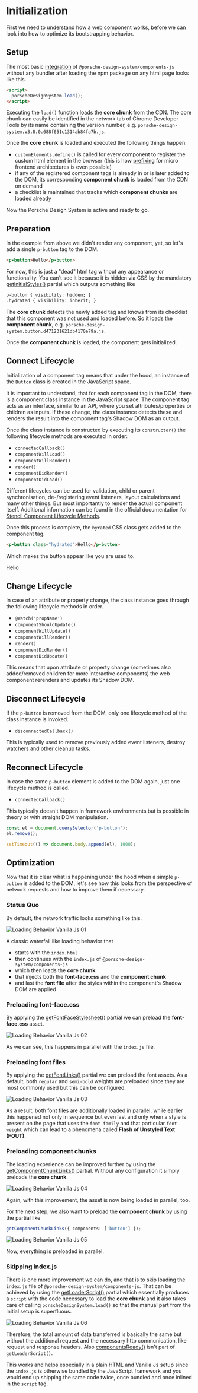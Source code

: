 # Initialization

First we need to understand how a web component works, before we can look into how to optimize its bootstrapping
behavior.

<TableOfContents></TableOfContents>

## Setup

The most basic [integration](developing/vanilla-js/getting-started#integration) of
`@porsche-design-system/components-js` without any bundler after loading the npm package on any html page looks like
this.

```html
<script>
  porscheDesignSystem.load();
</script>
```

Executing the `load()` function loads the **core chunk** from the CDN. The core chunk can easily be identified in the
network tab of Chrome Developer Tools by its name containing the version number, e.g.
`porsche-design-system.v3.8.0.688f651c1314ab84fa7b.js`.

Once the **core chunk** is loaded and executed the following things happen:

- `customElements.define()` is called for every component to register the custom html element in the browser (this is
  how [prefixing](developing/vanilla-js/advanced) for micro frontend architectures is even possible)
- if any of the registered component tags is already in or is later added to the DOM, its corresponding **component
  chunk** is loaded from the CDN on demand
- a checklist is maintained that tracks which **component chunks** are loaded already

Now the Porsche Design System is active and ready to go.

## Preparation

In the example from above we didn't render any component, yet, so let's add a single `p-button` tag to the DOM.

```html
<p-button>Hello</p-button>
```

For now, this is just a "dead" html tag without any appearance or functionality. You can't see it because it is hidden
via CSS by the mandatory [getInitialStyles()](partials/initial-styles) partial which outputs something like

<!-- prettier-ignore -->
```html
p-button { visibility: hidden; }
.hydrated { visibility: inherit; }
```

The **core chunk** detects the newly added tag and knows from its checklist that this component was not used and loaded
before. So it loads the **component chunk**, e.g. `porsche-design-system.button.d471231621db4170e79a.js`.

Once the **component chunk** is loaded, the component gets initialized.

## Connect Lifecycle

Initialization of a component tag means that under the hood, an instance of the `Button` class is created in the
JavaScript space.

<Notification heading="Important" state="warning">
  It is important to understand, that for each component tag in the DOM, there is a component class instance in the JavaScript space. 
  The component tag acts as an interface, similar to an API, where you set attributes/properties or children as inputs. 
  If these change, the class instance detects these and renders the result into the component tag's Shadow DOM as an output.
</Notification>

Once the class instance is constructed by executing its `constructor()` the following lifecycle methods are executed in
order:

- `connectedCallback()`
- `componentWillLoad()`
- `componentWillRender()`
- `render()`
- `componentDidRender()`
- `componentDidLoad()`

Different lifecycles can be used for validation, child or parent synchronisation, de-/registering event listeners,
layout calculations and many other things. But most importantly to render the actual component itself. Additional
information can be found in the official documentation for
[Stencil Component Lifecycle Methods](https://stenciljs.com/docs/component-lifecycle).

Once this process is complete, the `hyrated` CSS class gets added to the component tag.

```html
<p-button class="hydrated">Hello</p-button>
```

Which makes the button appear like you are used to.

<p-button :theme="this.$store.getters.storefrontTheme">Hello</p-button>

## Change Lifecycle

In case of an attribute or property change, the class instance goes through the following lifecycle methods in order.

- `@Watch('propName')`
- `componentShouldUpdate()`
- `componentWillUpdate()`
- `componentWillRender()`
- `render()`
- `componentDidRender()`
- `componentDidUpdate()`

This means that upon attribute or property change (sometimes also added/removed children for more interactive
components) the web component rerenders and updates its Shadow DOM.

## Disconnect Lifecycle

If the `p-button` is removed from the DOM, only one lifecycle method of the class instance is invoked.

- `disconnectedCallback()`

This is typically used to remove previously added event listeners, destroy watchers and other cleanup tasks.

## Reconnect Lifecycle

In case the same `p-button` element is added to the DOM again, just one lifecycle method is called.

- `connectedCallback()`

This typically doesn't happen in framework environments but is possible in theory or with straight DOM manipulation.

```js
const el = document.querySelector('p-button');
el.remove();

setTimeout(() => document.body.append(el), 1000);
```

## Optimization

Now that it is clear what is happening under the hood when a simple `p-button` is added to the DOM, let's see how this
looks from the perspective of network requests and how to improve them if necessary.

### Status Quo

By default, the network traffic looks something like this.

![Loading Behavior Vanilla Js 01](../../../assets/loading-behavior-vanilla-js-01.jpg)

A classic waterfall like loading behavior that

- starts with the `index.html`
- then continues with the `index.js` of `@porsche-design-system/components-js`
- which then loads the **core chunk**
- that injects both the **font-face.css** and the **component chunk**
- and last the **font file** after the styles within the component's Shadow DOM are applied

### Preloading font-face.css

By applying the [getFontFaceStylesheet()](partials/font-face-stylesheet) partial we can preload the **font-face.css**
asset.

![Loading Behavior Vanilla Js 02](../../../assets/loading-behavior-vanilla-js-02.jpg)

As we can see, this happens in parallel with the `index.js` file.

### Preloading font files

By applying the [getFontLinks()](partials/font-links) partial we can preload the font assets. As a default, both
`regular` and `semi-bold` weights are preloaded since they are most commonly used but this can be configured.

![Loading Behavior Vanilla Js 03](../../../assets/loading-behavior-vanilla-js-03.jpg)

As a result, both font files are additionally loaded in parallel, while earlier this happened not only in sequence but
even last and only when a style is present on the page that uses the `font-family` and that particular `font-weight`
which can lead to a phenomena called **Flash of Unstyled Text (FOUT)**.

### Preloading component chunks

The loading experience can be improved further by using the [getComponentChunkLinks()](partials/component-chunk-links)
partial. Without any configuration it simply preloads the **core chunk**.

![Loading Behavior Vanilla Js 04](../../../assets/loading-behavior-vanilla-js-04.jpg)

Again, with this improvement, the asset is now being loaded in parallel, too.

For the next step, we also want to preload the **component chunk** by using the partial like

```ts
getComponentChunkLinks({ components: ['button'] });
```

![Loading Behavior Vanilla Js 05](../../../assets/loading-behavior-vanilla-js-05.jpg)

Now, everything is preloaded in parallel.

### Skipping index.js

There is one more improvement we can do, and that is to skip loading the `index.js` file of
`@porsche-design-system/components-js`. That can be achieved by using the [getLoaderScript()](partials/loader-script)
partial which essentially produces a `script` with the code necessary to load the **core chunk** and it also takes care
of calling `porscheDesignSystem.load()` so that the manual part from the initial setup is superfluous.

![Loading Behavior Vanilla Js 06](../../../assets/loading-behavior-vanilla-js-06.jpg)

Therefore, the total amount of data transferred is basically the same but without the additional request and the
necessary http communication, like request and response headers. Also [componentsReady()](developing/components-ready)
isn't part of `getLoaderScript()`.

<Notification heading="Hint" state="warning">
  This works and helps especially in a plain HTML and Vanilla Js setup since the <code>index.js</code> is otherwise 
  bundled by the JavaScript framework and you would end up shipping the same code twice, once bundled and once inlined
  in the <code>script</code> tag.
</Notification>
